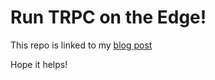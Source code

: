 # Run TRPC on the Edge!

This repo is linked to my [blog post](https://www.charlesharris.dev/blog/run-trpc-on-the-edge)

Hope it helps!
